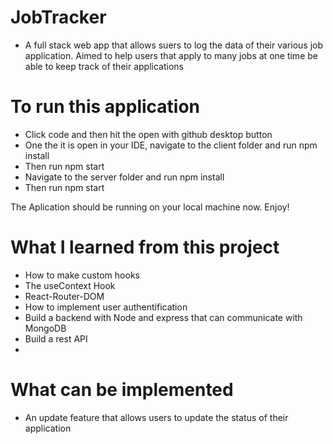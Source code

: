 # JobTracker
  - A full stack web app that allows suers to log the data of their various job application. Aimed to help users that apply to many jobs at one time be     able to keep track of their applications
# To run this application
  - Click code and then hit the open with github desktop button
  - One the it is open in your IDE, navigate to the client folder and run npm install
  - Then run npm start
  - Navigate to the server folder and run npm install
  - Then run npm start
  
The Aplication should be running on your local machine now. Enjoy!

# What I learned from this project
  - How to make custom hooks
  - The useContext Hook
  - React-Router-DOM
  - How to implement user authentification
  - Build a backend with Node and express that can communicate with MongoDB
  - Build a rest API
  - 
# What can be implemented
  - An update feature that allows users to update the status of their application
